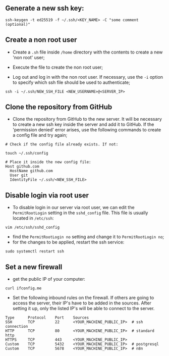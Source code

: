 ## Generate a new ssh key:
```
ssh-keygen -t ed25519 -f ~/.ssh/<KEY_NAME> -C "some comment (optional)"
```

## Create a non root user
- Create a `.sh` file inside `/home` directory with the contents to create a new 'non root' user;

- Execute the file to create the non root user;

- Log out and log in with the non root user. If necessary, use the `-i` option to specify which ssh file should be used to authenticate;
```
ssh -i ~/.ssh/NEW_SSH_FILE <NEW_USERNAME>@<SERVER_IP>
```

## Clone the repository from GitHub
- Clone the repository from GitHub to the new server. It will be necessary to create a new ssh key inside the server and add it to GitHub. If the 'permission denied' error arises, use the following commands to create a config file and try again;
```
# Check if the config file already exists. If not:

touch ~/.ssh/config

# Place it inside the new config file:
Host github.com
  HostName github.com
  User git
  IdentityFile ~/.ssh/<NEW_SSH_FILE>
```

## Disable login via root user
- To disable login in our server via root user, we can edit the `PermitRootLogin` setting in the `sshd_config` file. This file is usually located in `/etc/ssh`:
```
vim /etc/ssh/sshd_config
```
- find the `PermitRootLogin no` setting and change it to `PermitRootLogin no`;
- for the changes to be applied, restart the ssh service:
```
sudo systemctl restart ssh
```

## Set a new firewall
- get the public IP of your computer:
```
curl ifconfig.me
```

- Set the following inbound rules on the firewall. If others are going to access the server, their IP's have to be added in the sources. After setting it up, only the listed IP's will be able to connect to the server.
```
Type      Protocol    Port    Sources
SSH	      TCP	      22	  <YOUR_MACHINE_PUBLIC_IP>  # ssh connection
HTTP	  TCP	      80	  <YOUR_MACHINE_PUBLIC_IP>  # standard http
HTTPS	  TCP	      443	  <YOUR_MACHINE_PUBLIC_IP>
Custom	  TCP	      5432	  <YOUR_MACHINE_PUBLIC_IP>  # postgresql
Custom	  TCP	      5678	  <YOUR_MACHINE_PUBLIC_IP>  # n8n
```

